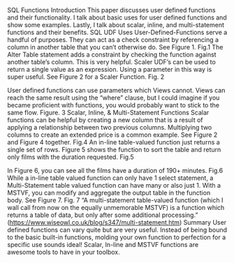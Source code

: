 SQL Functions
Introduction
	This paper discusses user defined functions and their functionality. I talk about basic uses for user defined functions and show some examples. Lastly, I talk about scalar, inline, and multi-statement functions and their benefits. 
SQL UDF Uses
	User-Defined-Functions serve a handful of purposes. They can act as a check constraint by referencing a column in another table that you can’t otherwise do. See Figure 1.
  Fig.1
The Alter Table statement adds a constraint by checking the function against another table’s column. This is very helpful. Scaler UDF’s can be used to return a single value as an expression.  Using a parameter in this way is super useful. See Figure 2 for a Scaler Function.
 Fig. 2


User defined functions can use parameters which Views cannot. Views can reach the same result using the “where” clause, but I could imagine if you became proficient with functions, you would probably want to stick to the same flow.
  Figure. 3
Scalar, Inline, & Multi-Statement Functions
	Scalar functions can be helpful by creating a new column that is a result of applying a relationship between two previous columns. Multiplying two columns to create an extended price is a common example. See Figure 2 and Figure 4 together.
 Fig.4
An in-line table-valued function just returns a single set of rows. Figure 5 shows the function to sort the table and return only films with the duration requested. 
 Fig.5

 In Figure 6, you can see all the films have a duration of 190+ minutes.
 Fig.6
While a in-line table valued function can only have 1 select statement, a Multi-Statement table valued function can have many or also just 1. With a MSTVF, you can modify and aggregate the output table in the function body. See Figure 7. 
 Fig. 7
“A  multi-statement table-valued function (which I wall call from now on the equally unmemorable MSTVF) is a function which returns a table of data, but only after some additional processing.” (https://www.wiseowl.co.uk/blog/s347/multi-statement.htm)
Summary
 	User defined functions can vary quite but are very useful. Instead of being bound to the basic built-in functions, molding your own function to perfection for a specific use sounds ideal! Scalar, In-line and MSTVF functions are awesome tools to have in your toolbox.
